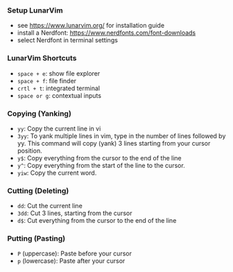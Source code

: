 ### Setup LunarVim
- see https://www.lunarvim.org/ for installation guide
- install a Nerdfont: https://www.nerdfonts.com/font-downloads
- select Nerdfont in terminal settings

### LunarVim Shortcuts
- `space + e`: show file explorer
- `space + f`: file finder
- `crtl + t`: integrated terminal
- `space or g`: contextual inputs

### Copying (Yanking)
- `yy`: Copy the current line in vi
- `3yy`: To yank multiple lines in vim, type in the number of lines followed by yy. This command will copy (yank) 3 lines starting from your cursor position.
- `y$`: Copy everything from the cursor to the end of the line
- `y^`: Copy everything from the start of the line to the cursor.
- `yiw`: Copy the current word.

### Cutting (Deleting)
- `dd`: Cut the current line
- `3dd`: Cut 3 lines, starting from the cursor
- `d$`: Cut everything from the cursor to the end of the line

### Putting (Pasting)
- `P` (uppercase): Paste before your cursor
- `p` (lowercase): Paste after your cursor
